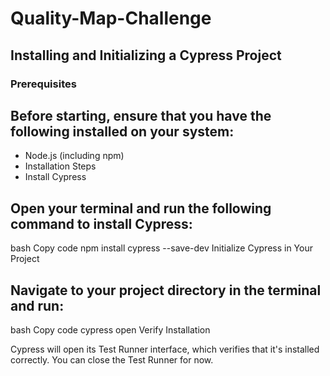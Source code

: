 # Quality-Map-Challenge

## Installing and Initializing a Cypress Project
### Prerequisites

## Before starting, ensure that you have the following installed on your system:

- Node.js (including npm)
- Installation Steps
- Install Cypress

## Open your terminal and run the following command to install Cypress:

bash
Copy code
npm install cypress --save-dev
Initialize Cypress in Your Project

## Navigate to your project directory in the terminal and run:

bash
Copy code
cypress open
Verify Installation

Cypress will open its Test Runner interface, which verifies that it's installed correctly. You can close the Test Runner for now.

